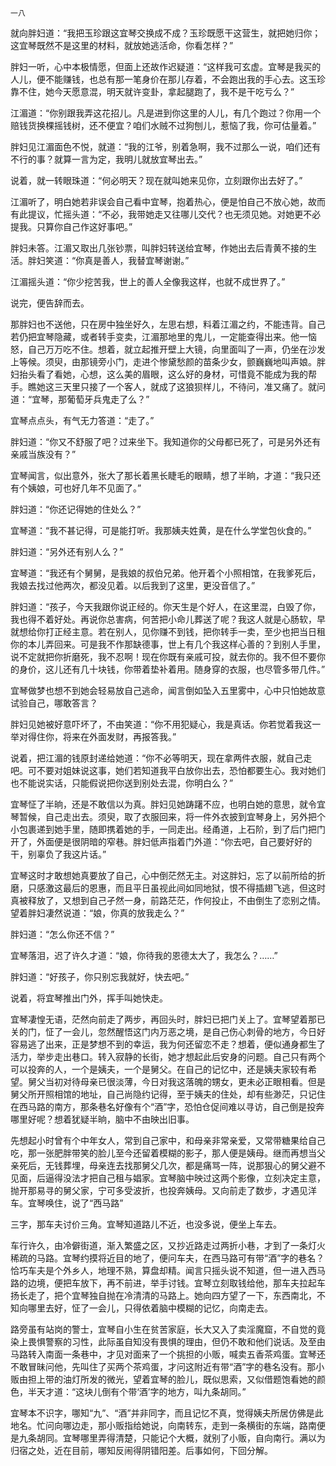     一八 

   就向胖妇道：“我把玉珍跟这宜琴交换成不成？玉珍既愿干这营生，就把她归你；这宜琴既然不是这里的材料，就放她逃活命，你看怎样？”

   胖妇一听，心中本极情愿，但面上还故作迟疑道：“这样我可玄虚。宜琴是我买的人儿，便不能赚钱，也总有那一笔身价在那儿存着，不会跑出我的手心去。这玉珍靠不住，她今天愿意混，明天就许变卦，拿起腿跑了，我不是干吃亏么？”

   江湄道：“你别跟我弄这花招儿。凡是进到你这里的人儿，有几个跑过？你用一个赔钱货换棵摇钱树，还不便宜？咱们水贼不过狗刨儿，惹恼了我，你可估量着。”

   胖妇见江湄面色不悦，就道：“我的江爷，别着急啊，我不过那么一说，咱们还有不行的事？就算一言为定，我明儿就放宜琴出去。”

   说着，就一转眼珠道：“何必明天？现在就叫她来见你，立刻跟你出去好了。”

   江湄听了，明白她若非误会自己看中宜琴，抱着热心，便是怕自己不放心她，故而有此提议，忙摇头道：“不必，我带她走又往哪儿交代？也无须见她。对她更不必提我。只算你自己作这好事吧。”

   胖妇未答。江湄又取出几张钞票，叫胖妇转送给宜琴，作她出去后青黄不接的生活。胖妇笑道：“你真是善人，我替宜琴谢谢。”

   江湄摇头道：“你少挖苦我，世上的善人全像我这样，也就不成世界了。”

   说完，便告辞而去。

   那胖妇也不送他，只在房中独坐好久，左思右想，料着江湄之约，不能违背。自己若仍把宜琴隐藏，或者转手变卖，江湄那地里的鬼儿，一定能查得出来。他一恼怒，自己万万吃不住。想着，就立起推开壁上大镜，向里面叫了一声，仍坐在沙发上等候。须臾，由那镜旁小门，走进个惨黛愁颜的苗条少女，颤巍巍地叫声娘。胖妇抬头看了看她，心想，这么美的眉眼，这么好的身材，可惜竟不能成为我的帮手。瞧她这三天里只接了一个客人，就成了这狼狈样儿，不待问，准又痛了。就问道：“宜琴，那葡萄牙兵鬼走了么？”

   宜琴点点头，有气无力答道：“走了。”

   胖妇道：“你又不舒服了吧？过来坐下。我知道你的父母都已死了，可是另外还有亲戚当族没有？”

   宜琴闻言，似出意外，张大了那长着黑长睫毛的眼睛，想了半晌，才道：“我只还有个姨娘，可也好几年不见面了。”

   胖妇道：“你还记得她的住处么？”

   宜琴道：“我不甚记得，可是能打听。我那姨夫姓黄，是在什么学堂包伙食的。”

   胖妇道：“另外还有别人么？”

   宜琴道：“我还有个舅舅，是我娘的叔伯兄弟。他开着个小照相馆，在我爹死后，我娘去找过他两次，都没见着。以后我到了这里，更没音信了。”

   胖妇道：“孩子，今天我跟你说正经的。你天生是个好人，在这里混，白毁了你，我也得不着好处。再说你总害病，何苦把小命儿葬送了呢？我这人就是心肠软，早就想给你打正经主意。若在别人，见你赚不到钱，把你转手一卖，至少也把当日租你的本儿弄回来。可是我不作那缺德事，世上有几个我这样心善的？到别人手里，说不定就把你折磨死，我不忍啊！现在你既有亲戚可投，就去你的。我不但不要你的身价，这儿还有几十块钱，你带着垫补着用。随身穿的衣服，也尽管多带几件。”

   宜琴做梦也想不到她会轻易放自己逃命，闻言倒如坠入五里雾中，心中只怕她故意试验自己，哪敢答言？

   胖妇见她被好意吓坏了，不由笑道：“你不用犯疑心，我是真话。你若觉着我这一举对得住你，将来在外面发财，再报答我。”

   说着，把江湄的钱原封递给她道：“你不必等明天，现在拿两件衣服，就自己走吧。可不要对姐妹说这事，她们若知道我平白放你出去，恐怕都要生心。我对她们也不能说实话，只能假说把你送到别处去混，你明白么？”

   宜琴怔了半晌，还是不敢信以为真。胖妇见她踌躇不应，也明白她的意思，就令宜琴暂候，自己走出去。须臾，取了衣服回来，将一件外衣披到宜琴身上，另外把个小包裹递到她手里，随即携着她的手，一同走出。经甬道，上石阶，到了后门把门开了，外面便是很阴暗的窄巷。胖妇低声指着门外道：“你去吧，自己要好好的干，别辜负了我这片话。”

   宜琴这时才敢想她真要放了自己，心中倒茫然无主。对这胖妇，忘了以前所给的折磨，只感激这最后的恩惠，而且平日虽视此间如同地狱，恨不得插翅飞逃，但这时真被释放了，又想到自己孑然一身，前路茫茫，作何投止，不由倒生了恋别之情。望着胖妇凄然说道：“娘，你真的放我走么？”

   胖妇道：“怎么你还不信？”

   宜琴落泪，迟了许久才道：“娘，你待我的恩德太大了，我怎么？……”

   胖妇道：“好孩子，你只别忘我就好，快去吧。”

   说着，将宜琴推出门外，挥手叫她快走。

   宜琴凄惶无语，茫然向前走了两步，再回头时，胖妇已把门关上了。宜琴望着那已关的门，怔了一会儿，忽然醒悟这门内万恶之境，是自己伤心刺骨的地方，今日好容易逃了出来，正是梦想不到的幸运，我为何还留恋不走？想着，便似通身都生了活力，举步走出巷口。转入寂静的长街，她才想起此后安身的问题。自己只有两个可以投奔的人，一个是姨夫，一个是舅父。在自己的记忆中，还是姨夫家较有希望。舅父当初对待母亲已很淡薄，今日对我这落魄的甥女，更未必正眼相看。但是舅父所开照相馆的地址，自己尚隐约记得，至于姨夫的住处，却有些渺茫，只记住在西马路的南方，那条巷名好像有个“酒”字，恐怕仓促间难以寻访，自己倒是投奔哪里好呢？想着犹疑半晌，脑中不由映出旧事。

   先想起小时曾有个中年女人，常到自己家中，和母亲非常亲爱，又常带糖果给自己吃，那一张肥胖带笑的脸儿至今还留着模糊的影子，那人便是姨母。继而再想当父亲死后，无钱葬埋，母亲连去找那舅父几次，都是痛骂一阵，说那狠心的舅父避不见面，后逼得没法才把自己租与娼家。宜琴脑中映过这两个影像，立刻决定主意，抛开那易寻的舅父家，宁可多受波折，也投奔姨母。又向前走了数步，才遇见洋车。宜琴唤住，说了“西马路”

   三字，那车夫讨价三角。宜琴知道路儿不近，也没多说，便坐上车去。

   车行许久，由冷僻街道，渐入繁盛之区，又抄近路走过两折小巷，才到了一条灯火稀疏的马路。宜琴约摸将近目的地了，便问车夫，在西马路可有带“酒”字的巷名？恰巧车夫是个外乡人，地理不熟，算盘却精。闻言只摇头说不知道，但一进入西马路的边境，便把车放下，再不前进，举手讨钱。宜琴立刻取钱给他，那车夫拉起车扬长走了，把个宜琴独自抛在冷清清的马路上。她向四方望了一下，东西南北，不知向哪里去好，怔了一会儿，只得依着脑中模糊的记忆，向南走去。

   路旁虽有站岗的警士，宜琴自小生在贫苦家庭，长大又入了卖淫魔窟，不自觉的竟染上畏惧警察的习性，此际虽自知没有畏惧的理由，但仍不敢和他们说话。及至由马路转入南面一条巷中，才见对面来了一个挑担的小贩，喊卖五香茶鸡蛋。宜琴还不敢冒昧问他，先叫住了买两个茶鸡蛋，才问这附近有带“酒”字的巷名没有。那小贩由担上带的油灯所发的微光，望着宜琴的脸儿，既似思索，又似借题饱看她的颜色，半天才道：“这块儿倒有个带‘酒’字的地方，叫九条胡同。”

   宜琴本不识字，哪知“九”、“酒”并非同字，而且记忆不真，觉得姨夫所居仿佛是此地名。忙问向哪边走，那小贩指给她说，向南转东，走到一条横街的东端，路南便是九条胡同。宜琴哪里弄得清楚，只能记个大概，就别了小贩，自向南行。满以为归宿之处，近在目前，哪知反闹得阴错阳差。后事如何，下回分解。


